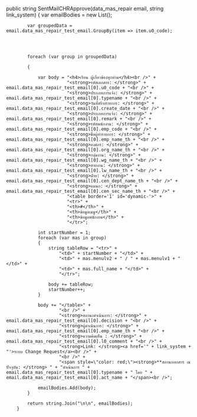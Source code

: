 public string SentMailCHRApprove(data_mas_repair email, string link_system)
        {
            var emailBodies = new List<string>();

            var groupedData = email.data_mas_repair_test_email.GroupBy(item => item.u0_code);
              



            foreach (var group in groupedData)

            {
                
                var body = "<h4>เรียน ผู้เกี่ยวข้องทุกท่าน</h4><br />" +
                           "<strong>รหัสเอกสาร: </strong>" + email.data_mas_repair_test_email[0].u0_code + "<br />" +
                           "<strong>ประเภทการแจ้ง: </strong>" + email.data_mas_repair_test_email[0].typename + "<br />" +
                           "<strong>วันที่สร้างรายการ: </strong>" + email.data_mas_repair_test_email[0].create_date + "<br />" +
                           "<strong>ประเภทการแจ้ง: </strong>" + email.data_mas_repair_test_email[0].remark + "<br />" +
                           "<strong>รหัสพนักงาน: </strong>" + email.data_mas_repair_test_email[0].emp_code + "<br />" +
                           "<strong>ชื่อผู้ทำรายการ: </strong>" + email.data_mas_repair_test_email[0].emp_name_th + "<br />" +
                           "<strong>องค์กร: </strong>" + email.data_mas_repair_test_email[0].org_name_th + "<br />" +
                           "<strong>กลุ่มงาน: </strong>" + email.data_mas_repair_test_email[0].wg_name_th + "<br />" +
                           "<strong>สายงาน: </strong>" + email.data_mas_repair_test_email[0].lw_name_th + "<br />" +
                           "<strong>ฝ่าย: </strong>" + email.data_mas_repair_test_email[0].cen_dept_name_th + "<br />" +
                           "<strong>แผนก: </strong>" + email.data_mas_repair_test_email[0].cen_sec_name_th + "<br />" +
                           "<table border='1' id='dynamic-'>" +
                           "<tr>" +
                           "<th>#</th>" +
                           "<th>ข้อมูลเมนู</th>" +
                           "<th>ข้อมูลพนักงาน</th>" +
                           "</tr>";

                int startNumber = 1;
                foreach (var mas in group)
                {
                    string tableRow = "<tr>" +
                        "<td>" + startNumber + "</td>" +
                        "<td>" + mas.menulv2 + " / " + mas.menulv1 + "</td>" +
                        "<td>" + mas.full_name + "</td>" +
                        "</tr>";

                    body += tableRow;
                    startNumber++;
                }

                body += "</table>" +
                        "<br />" +
                        "<strong>สถานะตำเนินการ: </strong>" + email.data_mas_repair_test_email[0].decision + "<br />" +
                        "<strong>ผู้ดำเนินการ: </strong>" + email.data_mas_repair_test_email[0].emp_name_th + "<br />" +
                        "<strong>ความคิดเห็น : </strong>" + email.data_mas_repair_test_email[0].l0_comment + "<br />" +
                        "<strong>Link: </strong><a href='" + link_system + "'>ระบบ Change Request</a><br />" +
                        "<br />" +
                        "<span style=\"color: red;\"><strong>**สถานะเอกสาร ณ ปัจจุบัน: </strong> " + "ตำเนินการ " + email.data_mas_repair_test_email[0].typename + " โดย " + email.data_mas_repair_test_email[0].act_name + "</span><br />";

                emailBodies.Add(body);
            }

            return string.Join("\n\n", emailBodies);
        }
